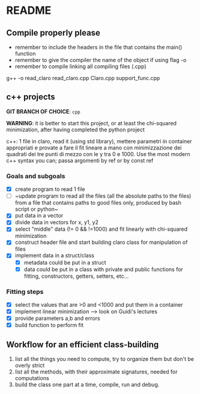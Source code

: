 # README

## Compile properly please

- remember to include the headers in the file that contains the main() function
- remember to give the compiler the name of the object if using flag -o
- remember to compile linking all compiling files (.cpp)

g++ -o read_claro read_claro.cpp Claro.cpp support_func.cpp

## c++ projects

**GIT BRANCH OF CHOICE**: `cpp`

**WARNING**: it is better to start this project, or at least the chi-squared minimization, after having completed the python project

c++: 1 file in claro, read it (using std library), mettere parametri in container appropriati e provate a fare il fit lineare a mano con minimizzazione dei quadrati dei tre punti di mezzo con le y tra 0 e 1000. Use the most modern c++ syntax you can; passa argomenti by ref or by const ref

### Goals and subgoals
- [x] create program to read 1 file
- [ ] ~update program to read all the files (all the absolute paths to the
  files) from a file that contains paths to good files only, produced by
  bash script or python~
- [x] put data in a vector
- [x] divide data in vectors for x, y1, y2
- [x] select "middle" data (!= 0 && !=1000) and fit linearly with chi-squared minimization
- [x] construct header file and start building claro class for manipulation
  of files
- [x] implement data in a struct/class
  - [x] metadata could be put in a struct
  - [x] data could be put in a class with private and public functions for
    fitting, constructors, getters, setters, etc...

### Fitting steps
- [x] select the values that are >0 and <1000 and put them in a container
- [x] implement linear minimization --> look on Guidi's lectures
- [x] provide parameters a,b and errors
- [x] build function to perform fit

## Workflow for an efficient class-building
1. list all the things you need to compute, try to organize them but don't be overly strict
2. list all the methods, with their approximate signatures, needed for computations
3. build the class one part at a time, compile, run and debug.
